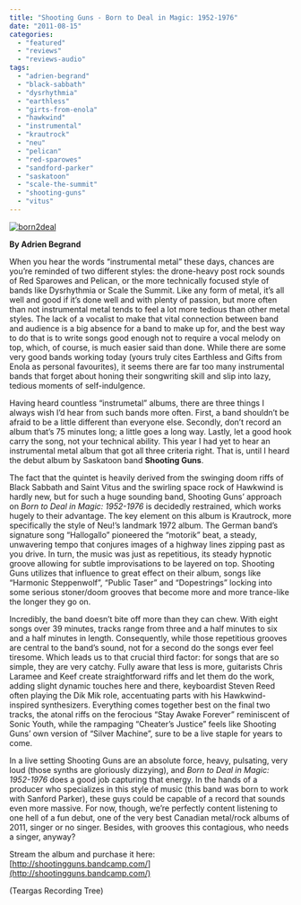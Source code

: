 ```yaml
---
title: "Shooting Guns - Born to Deal in Magic: 1952-1976"
date: "2011-08-15"
categories: 
  - "featured"
  - "reviews"
  - "reviews-audio"
tags: 
  - "adrien-begrand"
  - "black-sabbath"
  - "dysrhythmia"
  - "earthless"
  - "girts-from-enola"
  - "hawkwind"
  - "instrumental"
  - "krautrock"
  - "neu"
  - "pelican"
  - "red-sparowes"
  - "sandford-parker"
  - "saskatoon"
  - "scale-the-summit"
  - "shooting-guns"
  - "vitus"
---
```


[![](http://www.hellbound.ca/wp-content/uploads/2011/08/born2deal.jpg "born2deal")](http://www.hellbound.ca/wp-content/uploads/2011/08/born2deal.jpg)

**By Adrien Begrand**

When you hear the words “instrumental metal” these days, chances are you’re reminded of two different styles: the drone-heavy post rock sounds of Red Sparowes and Pelican, or the more technically focused style of bands like Dysrhythmia or Scale the Summit. Like any form of metal, it’s all well and good if it’s done well and with plenty of passion, but more often than not instrumental metal tends to feel a lot more tedious than other metal styles. The lack of a vocalist to make that vital connection between band and audience is a big absence for a band to make up for, and the best way to do that is to write songs good enough not to require a vocal melody on top, which, of course, is much easier said than done. While there are some very good bands working today (yours truly cites Earthless and Gifts from Enola as personal favourites), it seems there are far too many instrumental bands that forget about honing their songwriting skill and slip into lazy, tedious moments of self-indulgence.

Having heard countless “instrumetal” albums, there are three things I always wish I’d hear from such bands more often. First, a band shouldn’t be afraid to be a little different than everyone else. Secondly, don’t record an album that’s 75 minutes long; a little goes a long way. Lastly, let a good hook carry the song, not your technical ability. This year I had yet to hear an instrumental metal album that got all three criteria right. That is, until I heard the debut album by Saskatoon band **Shooting Guns**.

The fact that the quintet is heavily derived from the swinging doom riffs of Black Sabbath and Saint Vitus and the swirling space rock of Hawkwind is hardly new, but for such a huge sounding band, Shooting Guns’ approach on _Born to Deal in Magic: 1952-1976_ is decidedly restrained, which works hugely to their advantage. The key element on this album is Krautrock, more specifically the style of Neu!’s landmark 1972 album. The German band’s signature song “Hallogallo” pioneered the “motorik” beat, a steady, unwavering tempo that conjures images of a highway lines zipping past as you drive. In turn, the music was just as repetitious, its steady hypnotic groove allowing for subtle improvisations to be layered on top. Shooting Guns utilizes that influence to great effect on their album, songs like “Harmonic Steppenwolf”, “Public Taser” and “Dopestrings” locking into some serious stoner/doom grooves that become more and more trance-like the longer they go on.

Incredibly, the band doesn’t bite off more than they can chew. With eight songs over 39 minutes, tracks range from three and a half minutes to six and a half minutes in length. Consequently, while those repetitious grooves are central to the band’s sound, not for a second do the songs ever feel tiresome. Which leads us to that crucial third factor: for songs that are so simple, they are very catchy. Fully aware that less is more, guitarists Chris Laramee and Keef create straightforward riffs and let them do the work, adding slight dynamic touches here and there, keyboardist Steven Reed often playing the Dik Mik role, accentuating parts with his Hawkwind-inspired synthesizers. Everything comes together best on the final two tracks, the atonal riffs on the ferocious “Stay Awake Forever” reminiscent of Sonic Youth, while the rampaging “Cheater’s Justice” feels like Shooting Guns’ own version of “Silver Machine”, sure to be a live staple for years to come.

In a live setting Shooting Guns are an absolute force, heavy, pulsating, very loud (those synths are gloriously dizzying), and _Born to Deal in Magic: 1952-1976_ does a good job capturing that energy. In the hands of a producer who specializes in this style of music (this band was born to work with Sanford Parker), these guys could be capable of a record that sounds even more massive. For now, though, we’re perfectly content listening to one hell of a fun debut, one of the very best Canadian metal/rock albums of 2011, singer or no singer. Besides, with grooves this contagious, who needs a singer, anyway?

Stream the album and purchase it here: [http://shootingguns.bandcamp.com/](http://shootingguns.bandcamp.com/)

(Teargas Recording Tree)

